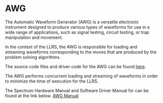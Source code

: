 # AWG
The Automatic Waveform Generator (AWG) is a versatile electronic instrument designed to produce various types of waveforms for use in a wide range of applications, such as signal testing, circuit testing, or trap manipulation and movement. 

In the context of the LLRS, the AWG is responsible for loading and streaming waveforms corresponding to the moves that are produced by the problem solving algorithms. 

The source code files and driver code for the AWG can be found [here](https://github.com/TQT-RAAQS/LLRS/tree/main/modules/awg).


The AWG performs concurrent loading and streaming of waveforms in order to minimize the time of execution for the LLRS. 


The Spectrum Hardware Manual and Software Driver Manual for can be found at the link below.
[AWG Manual](https://uofwaterloo-my.sharepoint.com/:b:/r/personal/acooperr_uwaterloo_ca/Documents/TQT-RAAQS/Projects%20(URAs)/Caltech/Scripts/createUniformTweezers/2018-05-10%20Create%20uniform%20arrays/createTweezers/SpcmMatlabDriver/m4i_m4x_66xx_manual_english.pdf?csf=1&web=1&e=6Qa8B3)